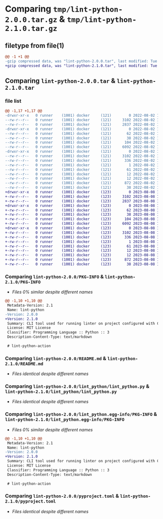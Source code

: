 # Comparing `tmp/lint-python-2.0.0.tar.gz` & `tmp/lint-python-2.1.0.tar.gz`

## filetype from file(1)

```diff
@@ -1 +1 @@
-gzip compressed data, was "lint-python-2.0.0.tar", last modified: Tue Aug  2 11:17:37 2022, max compression
+gzip compressed data, was "lint-python-2.1.0.tar", last modified: Tue Aug  8 16:32:32 2023, max compression
```

## Comparing `lint-python-2.0.0.tar` & `lint-python-2.1.0.tar`

### file list

```diff
@@ -1,17 +1,17 @@
-drwxr-xr-x   0 runner    (1001) docker     (121)        0 2022-08-02 11:17:37.334101 lint-python-2.0.0/
--rw-r--r--   0 runner    (1001) docker     (121)     3102 2022-08-02 11:17:37.334101 lint-python-2.0.0/PKG-INFO
--rw-r--r--   0 runner    (1001) docker     (121)     2837 2022-08-02 11:17:29.000000 lint-python-2.0.0/README.md
-drwxr-xr-x   0 runner    (1001) docker     (121)        0 2022-08-02 11:17:37.330101 lint-python-2.0.0/lint_python/
--rw-r--r--   0 runner    (1001) docker     (121)       62 2022-08-02 11:17:29.000000 lint-python-2.0.0/lint_python/__init__.py
--rw-r--r--   0 runner    (1001) docker     (121)       38 2022-08-02 11:17:29.000000 lint-python-2.0.0/lint_python/__main__.py
--rw-r--r--   0 runner    (1001) docker     (121)      104 2022-08-02 11:17:29.000000 lint-python-2.0.0/lint_python/constants.py
--rw-r--r--   0 runner    (1001) docker     (121)     6092 2022-08-02 11:17:29.000000 lint-python-2.0.0/lint_python/lint_python.py
-drwxr-xr-x   0 runner    (1001) docker     (121)        0 2022-08-02 11:17:37.334101 lint-python-2.0.0/lint_python.egg-info/
--rw-r--r--   0 runner    (1001) docker     (121)     3102 2022-08-02 11:17:37.000000 lint-python-2.0.0/lint_python.egg-info/PKG-INFO
--rw-r--r--   0 runner    (1001) docker     (121)      336 2022-08-02 11:17:37.000000 lint-python-2.0.0/lint_python.egg-info/SOURCES.txt
--rw-r--r--   0 runner    (1001) docker     (121)        1 2022-08-02 11:17:37.000000 lint-python-2.0.0/lint_python.egg-info/dependency_links.txt
--rw-r--r--   0 runner    (1001) docker     (121)       61 2022-08-02 11:17:37.000000 lint-python-2.0.0/lint_python.egg-info/entry_points.txt
--rw-r--r--   0 runner    (1001) docker     (121)       12 2022-08-02 11:17:37.000000 lint-python-2.0.0/lint_python.egg-info/requires.txt
--rw-r--r--   0 runner    (1001) docker     (121)       12 2022-08-02 11:17:37.000000 lint-python-2.0.0/lint_python.egg-info/top_level.txt
--rw-r--r--   0 runner    (1001) docker     (121)      872 2022-08-02 11:17:29.000000 lint-python-2.0.0/pyproject.toml
--rw-r--r--   0 runner    (1001) docker     (121)       38 2022-08-02 11:17:37.334101 lint-python-2.0.0/setup.cfg
+drwxr-xr-x   0 runner    (1001) docker     (123)        0 2023-08-08 16:32:32.125290 lint-python-2.1.0/
+-rw-r--r--   0 runner    (1001) docker     (123)     3102 2023-08-08 16:32:32.125290 lint-python-2.1.0/PKG-INFO
+-rw-r--r--   0 runner    (1001) docker     (123)     2837 2023-08-08 16:32:24.000000 lint-python-2.1.0/README.md
+drwxr-xr-x   0 runner    (1001) docker     (123)        0 2023-08-08 16:32:32.125290 lint-python-2.1.0/lint_python/
+-rw-r--r--   0 runner    (1001) docker     (123)       62 2023-08-08 16:32:24.000000 lint-python-2.1.0/lint_python/__init__.py
+-rw-r--r--   0 runner    (1001) docker     (123)       38 2023-08-08 16:32:24.000000 lint-python-2.1.0/lint_python/__main__.py
+-rw-r--r--   0 runner    (1001) docker     (123)      104 2023-08-08 16:32:24.000000 lint-python-2.1.0/lint_python/constants.py
+-rw-r--r--   0 runner    (1001) docker     (123)     6092 2023-08-08 16:32:24.000000 lint-python-2.1.0/lint_python/lint_python.py
+drwxr-xr-x   0 runner    (1001) docker     (123)        0 2023-08-08 16:32:32.125290 lint-python-2.1.0/lint_python.egg-info/
+-rw-r--r--   0 runner    (1001) docker     (123)     3102 2023-08-08 16:32:32.000000 lint-python-2.1.0/lint_python.egg-info/PKG-INFO
+-rw-r--r--   0 runner    (1001) docker     (123)      336 2023-08-08 16:32:32.000000 lint-python-2.1.0/lint_python.egg-info/SOURCES.txt
+-rw-r--r--   0 runner    (1001) docker     (123)        1 2023-08-08 16:32:32.000000 lint-python-2.1.0/lint_python.egg-info/dependency_links.txt
+-rw-r--r--   0 runner    (1001) docker     (123)       61 2023-08-08 16:32:32.000000 lint-python-2.1.0/lint_python.egg-info/entry_points.txt
+-rw-r--r--   0 runner    (1001) docker     (123)       12 2023-08-08 16:32:32.000000 lint-python-2.1.0/lint_python.egg-info/requires.txt
+-rw-r--r--   0 runner    (1001) docker     (123)       12 2023-08-08 16:32:32.000000 lint-python-2.1.0/lint_python.egg-info/top_level.txt
+-rw-r--r--   0 runner    (1001) docker     (123)      872 2023-08-08 16:32:24.000000 lint-python-2.1.0/pyproject.toml
+-rw-r--r--   0 runner    (1001) docker     (123)       38 2023-08-08 16:32:32.125290 lint-python-2.1.0/setup.cfg
```

### Comparing `lint-python-2.0.0/PKG-INFO` & `lint-python-2.1.0/PKG-INFO`

 * *Files 0% similar despite different names*

```diff
@@ -1,10 +1,10 @@
 Metadata-Version: 2.1
 Name: lint-python
-Version: 2.0.0
+Version: 2.1.0
 Summary: CLI tool used for running linter on project configured with CERT-Polska/lint-python-action
 License: MIT License
 Classifier: Programming Language :: Python :: 3
 Description-Content-Type: text/markdown
 
 # lint-python-action
```

### Comparing `lint-python-2.0.0/README.md` & `lint-python-2.1.0/README.md`

 * *Files identical despite different names*

### Comparing `lint-python-2.0.0/lint_python/lint_python.py` & `lint-python-2.1.0/lint_python/lint_python.py`

 * *Files identical despite different names*

### Comparing `lint-python-2.0.0/lint_python.egg-info/PKG-INFO` & `lint-python-2.1.0/lint_python.egg-info/PKG-INFO`

 * *Files 0% similar despite different names*

```diff
@@ -1,10 +1,10 @@
 Metadata-Version: 2.1
 Name: lint-python
-Version: 2.0.0
+Version: 2.1.0
 Summary: CLI tool used for running linter on project configured with CERT-Polska/lint-python-action
 License: MIT License
 Classifier: Programming Language :: Python :: 3
 Description-Content-Type: text/markdown
 
 # lint-python-action
```

### Comparing `lint-python-2.0.0/pyproject.toml` & `lint-python-2.1.0/pyproject.toml`

 * *Files identical despite different names*


